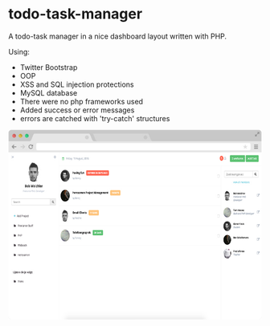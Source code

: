 # todo-task-manager
A todo-task manager in a nice dashboard layout written with PHP.

Using:
 - Twitter Bootstrap
 - OOP
 - XSS and SQL injection protections
 - MySQL database
 - There were no php frameworks used
 - Added success or error messages
 - errors are catched with 'try-catch' structures

![alt tag](https://github.com/weichie/todo-task-manager/blob/master/demo.jpg)